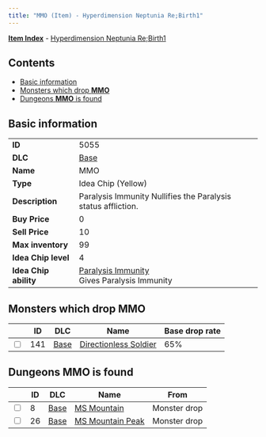 ```yaml
---
title: "MMO (Item) - Hyperdimension Neptunia Re;Birth1"
---
```


[**Item Index**](/neptunia/rb1/item/index.html) - [Hyperdimension Neptunia Re;Birth1](/neptunia/rb1)

## Contents

- [Basic information](#basic-information)
- [Monsters which drop **MMO**](#monsters-which-drop-mmo)
- [Dungeons **MMO** is found](#dungeons-mmo-is-found)

## Basic information

|   |   |
| -- | -- |
| **ID** | 5055 |
| **DLC** | [Base](/neptunia/rb1/dlc/1-base.html) |
| **Name** | MMO |
| **Type** | Idea Chip (Yellow) |
| **Description** | Paralysis Immunity Nullifies the Paralysis status affliction. |
| **Buy Price** | 0 |
| **Sell Price** | 10 |
| **Max inventory** | 99 |
| **Idea Chip level** | 4 |
| **Idea Chip ability** | [Paralysis Immunity](/neptunia/rb1/ability/1-9554-paralysis-immunity.html)<br />Gives Paralysis Immunity |

## Monsters which drop **MMO**

|    | ID | DLC | Name | Base drop rate |
| -- | -- | --- | ---- | -------------- |
| <input type="checkbox" id="rb1-monster-1-141" class="trackbox" /> | 141 | [Base](/neptunia/rb1/dlc/1-base.html) | [Directionless Soldier](/neptunia/rb1/monster/1-141-directionless-soldier.html) | 65% |

## Dungeons **MMO** is found

|    | ID | DLC | Name | From |
| -- | -- | --- | ---- | ---- |
| <input type="checkbox" id="rb1-dungeon-1-8" class="trackbox" /> | 8 | [Base](/neptunia/rb1/dlc/1-base.html) | [MS Mountain](/neptunia/rb1/dungeon/1-8-ms-mountain.html) | Monster drop |
| <input type="checkbox" id="rb1-dungeon-1-26" class="trackbox" /> | 26 | [Base](/neptunia/rb1/dlc/1-base.html) | [MS Mountain Peak](/neptunia/rb1/dungeon/1-26-ms-mountain-peak.html) | Monster drop |